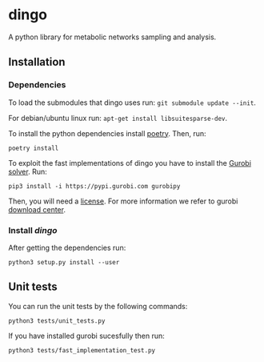 # dingo

A python library for metabolic networks sampling and analysis.  

## Installation

### Dependencies

To load the submodules that dingo uses run: `git submodule update --init`.  

For debian/ubuntu linux run: `apt-get install libsuitesparse-dev`.  

To install the python dependencies install [poetry](https://python-poetry.org/). Then, run:  
```
poetry install
```

To exploit the fast implementations of dingo you have to install the [Gurobi solver](https://www.gurobi.com/). Run:  

```
pip3 install -i https://pypi.gurobi.com gurobipy
```

Then, you will need a [license](https://www.gurobi.com/downloads/end-user-license-agreement-academic/). For more information we refer to gurobi [download center](https://www.gurobi.com/downloads/).  


### Install *dingo*

After getting the dependencies run:

```
python3 setup.py install --user
```

## Unit tests

You can run the unit tests by the following commands:  
```
python3 tests/unit_tests.py
```

If you have installed gurobi sucesfully then run:  
```
python3 tests/fast_implementation_test.py
```

